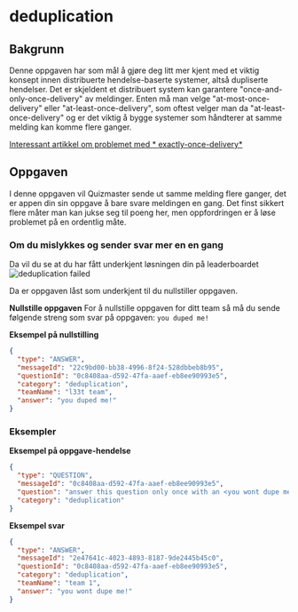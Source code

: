 # deduplication

## Bakgrunn

Denne oppgaven har som mål å gjøre deg litt mer kjent med et viktig konsept innen distribuerte hendelse-baserte
systemer, altså dupliserte hendelser.
Det er skjeldent et distribuert system kan garantere "once-and-only-once-delivery" av meldinger. Enten må man velge
"at-most-once-delivery" eller "at-least-once-delivery", som oftest velger man da "at-least-once-delivery" og er det
viktig å bygge systemer som håndterer at samme melding kan komme flere ganger.

[Interessant artikkel om problemet med *
exactly-once-delivery*](https://www.confluent.io/blog/exactly-once-semantics-are-possible-heres-how-apache-kafka-does-it/)

## Oppgaven

I denne oppgaven vil Quizmaster sende ut samme melding flere ganger, det er appen din sin oppgave å bare svare meldingen
en gang. Det finst sikkert flere måter man kan jukse seg til poeng her, men oppfordringen er å løse problemet på en
ordentlig måte.

### Om du mislykkes og sender svar mer en en gang

Da vil du se at du har fått underkjent løsningen din på leaderboardet
![deduplication failed](/leesah-game/assets/deduplication-failed.png)

Da er oppgaven låst som underkjent til du nullstiller oppgaven.

**Nullstille oppgaven**
For å nullstille oppgaven for ditt team så må du sende følgende streng som svar på oppgaven: `you duped me!`

**Eksempel på nullstilling**

```json
{
  "type": "ANSWER",
  "messageId": "22c9bd00-bb38-4996-8f24-528dbbeb8b95",
  "questionId": "0c8408aa-d592-47fa-aaef-eb8ee90993e5",
  "category": "deduplication",
  "teamName": "l33t team",
  "answer": "you duped me!"
}
```

### Eksempler

**Eksempel på oppgave-hendelse**

```json
{
  "type": "QUESTION",
  "messageId": "0c8408aa-d592-47fa-aaef-eb8ee90993e5",
  "question": "answer this question only once with an <you wont dupe me!>",
  "category": "deduplication"
}
```

**Eksempel svar**

```json
{
  "type": "ANSWER",
  "messageId": "2e47641c-4023-4893-8187-9de2445b45c0",
  "questionId": "0c8408aa-d592-47fa-aaef-eb8ee90993e5",
  "category": "deduplication",
  "teamName": "team 1",
  "answer": "you wont dupe me!"
}
```